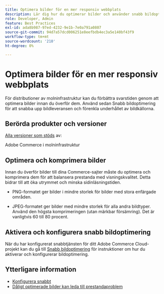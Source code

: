 ```yaml
---
title: Optimera bilder för en mer responsiv webbplats
description: Lär dig hur du optimerar bilder och använder snabb bildoptimering för att optimera svarstiden på dina Adobe Commerce-sajter.
role: Developer, Admin
feature: Best Practices
exl-id: ada8b987-97ed-4232-9e1b-7e0a791a0807
source-git-commit: 94d7a57dcd006251e8eefbdb4ec3a5e140bf43f9
workflow-type: tm+mt
source-wordcount: '210'
ht-degree: 0%

---
```


# Optimera bilder för en mer responsiv webbplats

För distributioner av molninfrastruktur kan du förbättra svarstiden genom att optimera bilder innan du överför dem. Använd sedan Snabb bildoptimering för att snabba upp bildleveransen och förenkla underhållet av bildkällorna.

## Berörda produkter och versioner

[Alla versioner som stöds](../../../release/versions.md) av:

Adobe Commerce i molninfrastruktur


## Optimera och komprimera bilder

Innan du överför bilder till dina Commerce-sajter måste du optimera och komprimera dem för att balansera prestanda med visningskvalitet. Detta bidrar till att öka utrymmet och minska sidinläsningstiden.

- PNG-formatet ger bilder i mindre storlek för bilder med stora enfärgade områden.

- JPEG-formatet ger bilder med mindre storlek för alla andra bildtyper. Använd den högsta komprimeringen (utan märkbar försämring). Det är vanligtvis 60 till 80 procent.

## Aktivera och konfigurera snabb bildoptimering

När du har konfigurerat snabbtjänsten för ditt Adobe Commerce Cloud-projekt kan du gå till [Snabb bildoptimering](https://devdocs.magento.com/cloud/cdn/fastly-image-optimization.html) för instruktioner om hur du aktiverar och konfigurerar bildoptimering.

## Ytterligare information

- [Konfigurera snabbt](https://devdocs.magento.com/cloud/cdn/configure-fastly.html)
- [Dåligt optimerade bilder kan leda till prestandaproblem](https://experienceleague.adobe.com/docs/commerce-knowledge-base/kb/troubleshooting/miscellaneous/file-storage-low-specific-page-loads-are-slow.html)

